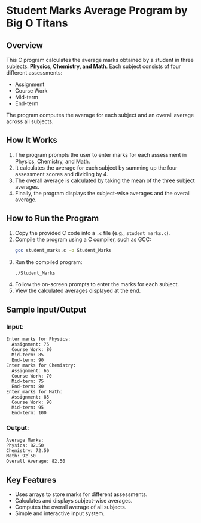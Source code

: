 # Student Marks Average Program by Big O Titans

## Overview
This C program calculates the average marks obtained by a student in three subjects: **Physics, Chemistry, and Math**. Each subject consists of four different assessments:
- Assignment
- Course Work
- Mid-term
- End-term

The program computes the average for each subject and an overall average across all subjects.

## How It Works
1. The program prompts the user to enter marks for each assessment in Physics, Chemistry, and Math.
2. It calculates the average for each subject by summing up the four assessment scores and dividing by 4.
3. The overall average is calculated by taking the mean of the three subject averages.
4. Finally, the program displays the subject-wise averages and the overall average.

## How to Run the Program
1. Copy the provided C code into a `.c` file (e.g., `student_marks.c`).
2. Compile the program using a C compiler, such as GCC:
   ```sh
   gcc student_marks.c -o Student_Marks
   ```
3. Run the compiled program:
   ```sh
   ./Student_Marks
   ```
4. Follow the on-screen prompts to enter the marks for each subject.
5. View the calculated averages displayed at the end.

## Sample Input/Output
### Input:
```
Enter marks for Physics:
  Assignment: 75
  Course Work: 80
  Mid-term: 85
  End-term: 90
Enter marks for Chemistry:
  Assignment: 65
  Course Work: 70
  Mid-term: 75
  End-term: 80
Enter marks for Math:
  Assignment: 85
  Course Work: 90
  Mid-term: 95
  End-term: 100
```

### Output:
```
Average Marks:
Physics: 82.50
Chemistry: 72.50
Math: 92.50
Overall Average: 82.50
```

## Key Features
- Uses arrays to store marks for different assessments.
- Calculates and displays subject-wise averages.
- Computes the overall average of all subjects.
- Simple and interactive input system.


